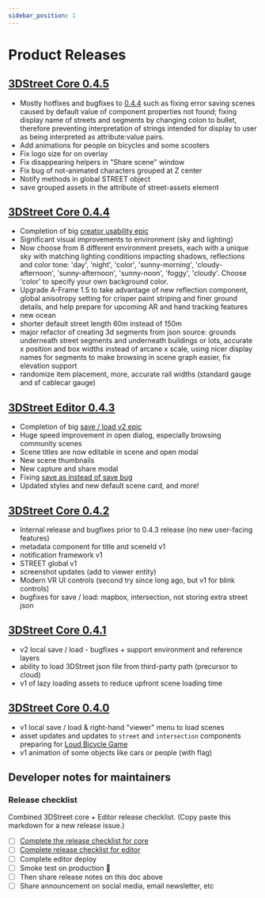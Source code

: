 ```yaml
---
sidebar_position: 1
---
```


# Product Releases

## [3DStreet Core 0.4.5](https://github.com/3DStreet/3dstreet/releases/tag/0.4.5)
* Mostly hotfixes and bugfixes to [0.4.4](#3dstreet-core-044) such as fixing error saving scenes caused by default value of component properties not found; fixing display name of streets and segments by changing colon to bullet, therefore preventing interpretation of strings intended for display to user as being interpreted as attribute:value pairs. 
* Add animations for people on bicycles and some scooters
* Fix logo size for on overlay
* Fix disappearing helpers in "Share scene" window
* Fix bug of not-animated characters grouped at Z center
* Notify methods in global STREET object
* save grouped assets in the attribute of street-assets element

## [3DStreet Core 0.4.4](https://github.com/3DStreet/3dstreet/releases/tag/0.4.4)
* Completion of big [creator usability epic](https://github.com/3DStreet/3dstreet/issues/358)
* Significant visual improvements to environment (sky and lighting)
* Now choose from 8 different environment presets, each with a unique sky with matching lighting conditions impacting shadows, reflections and color tone: 'day', 'night', 'color', 'sunny-morning', 'cloudy-afternoon', 'sunny-afternoon', 'sunny-noon', 'foggy', 'cloudy'. Choose 'color' to specify your own background color.
* Upgrade A-Frame 1.5 to take advantage of new reflection component, global anisotropy setting for crisper paint striping and finer ground details, and help prepare for upcoming AR and hand tracking features
* new ocean
* shorter default street length 60m instead of 150m
* major refactor of creating 3d segments from json source: grounds underneath street segments and underneath buildings or lots, accurate x position and box widths instead of arcane x scale, using nicer display names for segments to make browsing in scene graph easier, fix elevation support
* randomize item placement, more, accurate rail widths (standard gauge and sf cablecar gauge)

## [3DStreet Editor 0.4.3](https://github.com/3DStreet/3dstreet-editor/releases/tag/0.4.3)
* Completion of big [save / load v2 epic](https://github.com/3DStreet/3dstreet-editor/issues/259)
* Huge speed improvement in open dialog, especially browsing community scenes
* Scene titles are now editable in scene and open modal
* New scene thumbnails
* New capture and share modal
* Fixing [save as instead of save bug](https://github.com/3DStreet/3dstreet-editor/issues/307)
* Updated styles and new default scene card, and more!

## [3DStreet Core 0.4.2](https://github.com/3DStreet/3dstreet/releases/tag/0.4.2)
* Internal release and bugfixes prior to 0.4.3 release (no new user-facing features)
* metadata component for title and sceneId v1
* notification framework v1
* STREET global v1
* screenshot updates (add to viewer entity)
* Modern VR UI controls (second try since long ago, but v1 for blink controls)
* bugfixes for save / load: mapbox, intersection, not storing extra street json

## [3DStreet Core 0.4.1](https://github.com/3DStreet/3dstreet/releases/tag/0.4.1)
* v2 local save / load - bugfixes + support environment and reference layers
* ability to load 3DStreet json file from third-party path (precursor to cloud)
* v1 of lazy loading assets to reduce upfront scene loading time

## [3DStreet Core 0.4.0](https://github.com/3DStreet/3dstreet/releases/tag/0.4.0)
* v1 local save / load & right-hand "viewer" menu to load scenes
* asset updates and updates to `street` and `intersection` components preparing for [Loud Bicycle Game](https://loudbicycle.com/game)
* v1 animation of some objects like cars or people (with flag)

## Developer notes for maintainers
### Release checklist
Combined 3DStreet core + Editor release checklist. (Copy paste this markdown for a new release issue.)

 - [ ] [Complete the release checklist for core](https://github.com/3DStreet/3dstreet/blob/main/CONTRIBUTING.md#release-checklist-for-this-repo)
 - [ ] [Complete release checklist for editor](https://github.com/3DStreet/3dstreet-editor/blob/master/README.md#deployment-instructions)
 - [ ] Complete editor deploy
 - [ ] Smoke test on production 😬
 - [ ] Then share release notes on this doc above
 - [ ] Share announcement on social media, email newsletter, etc